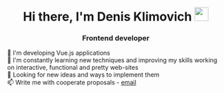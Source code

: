 <h1 align="center">Hi there, I'm Denis Klimovich</a> 
<img src="https://github.com/blackcater/blackcater/raw/main/images/Hi.gif" height="32"/></h1>
<h3 align="center">Frontend developer</h3>

🌱 I'm developing Vue.js applications<br>
🤔 I'm constantly learning new techniques and improving my skills working on interactive, functional and pretty web-sites<br>
🔭 Looking for new ideas and ways to implement them<br>
📫 Write me with cooperate proposals - [email](mailto:denis.klimovich.web@gmail.com)
<!--
**kay4yk13/kay4yk13** is a ✨ _special_ ✨ repository because its `README.md` (this file) appears on your GitHub profile.

Here are some ideas to get you started:

- 🔭 I’m currently working on ...
- 🌱 I’m currently learning ...
- 👯 I’m looking to collaborate on ...
- 🤔 I’m looking for help with ...
- 💬 Ask me about ...
- 📫 How to reach me: ...
- 😄 Pronouns: ...
- ⚡ Fun fact: ...
-->

